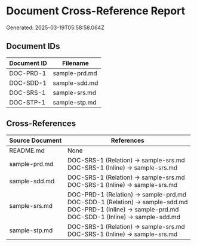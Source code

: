 # Document Cross-Reference Report

Generated: 2025-03-19T05:58:58.064Z

## Document IDs

| Document ID | Filename |
|-------------|----------|
| DOC-PRD-1 | sample-prd.md |
| DOC-SDD-1 | sample-sdd.md |
| DOC-SRS-1 | sample-srs.md |
| DOC-STP-1 | sample-stp.md |

## Cross-References

| Source Document | References |
|----------------|------------|
| README.md | None |
| sample-prd.md | DOC-SRS-1 (Relation) -> sample-srs.md<br>DOC-SRS-1 (Inline) -> sample-srs.md<br> |
| sample-sdd.md | DOC-SRS-1 (Relation) -> sample-srs.md<br>DOC-SRS-1 (Inline) -> sample-srs.md<br> |
| sample-srs.md | DOC-PRD-1 (Relation) -> sample-prd.md<br>DOC-SDD-1 (Relation) -> sample-sdd.md<br>DOC-PRD-1 (Inline) -> sample-prd.md<br>DOC-SDD-1 (Inline) -> sample-sdd.md<br> |
| sample-stp.md | DOC-SRS-1 (Relation) -> sample-srs.md<br>DOC-SRS-1 (Inline) -> sample-srs.md<br> |
